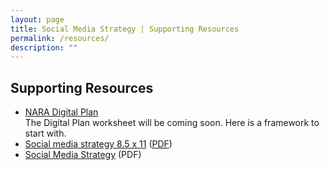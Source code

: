 ```yaml
---
layout: page
title: Social Media Strategy | Supporting Resources
permalink: /resources/
description: ""
---
```


## Supporting Resources

<ul>
  <li>
  <a href="../digitalplan/" target="_blank">NARA Digital Plan</a><br>
  The Digital Plan worksheet will be coming soon. Here is a framework to start with.
  </li>
  <li>
  <a href="../assets/images/Social media strategy 8.5 x 11 (2).jpg" target="_blank">Social media strategy 8.5 x 11</a>
  (<a href="http://nara-web.github.io/social-media-strategy/assets/images/Social%20Media%20Strategy%208.5%20x%2011.pdf" target="_blank">PDF</a>)
  </li>
  <li>
  <a href="../assets/images/ACTIVESocialMediaStrategyFY17-20.pdf" target="_blank">Social Media Strategy</a> (PDF)
</li>
</ul>

